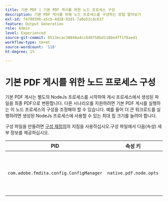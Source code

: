 ```yaml
---
title: 기본 PDF | 기본 PDF 게시를 위한 노드 프로세스 구성
description: 기본 PDF 게시를 위해 노드 프로세스를 구성하는 방법 알아보기
exl-id: f470939b-a5cb-4d28-92d1-7a0a52c4c637
feature: Output Generation
role: Admin
level: Experienced
source-git-commit: 0513ecac38840a4cc649758bd1180edff1f8aed1
workflow-type: tm+mt
source-wordcount: '118'
ht-degree: 1%

---
```


# 기본 PDF 게시를 위한 노드 프로세스 구성

기본 PDF 게시는 별도의 NodeJs 프로세스를 시작하여 게시 프로세스에서 생성된 파일을 최종 PDF으로 변환합니다. 다른 시나리오를 지원하려면 기본 PDF 게시를 실행하는 이 노드 프로세스의 구성을 조정해야 할 수 있습니다. 예를 들어 더 큰 워크로드를 실행하려면 생성된 NodeJs 프로세스에 사용할 수 있는 최대 힙 크기를 늘려야 합니다.

구성 파일을 만들려면 [구성 재정의](../cs-install-guide/download-install-additional-config-override.md)의 지침을 사용하십시오.구성 파일에서 다음(속성) 세부 정보를 제공하십시오.

| PID | 속성 키 | 속성 값 |
|---|---|---|
| `com.adobe.fmdita.config.ConfigManager` | `native.pdf.node.opts` | 표준 `NODE_OPTIONS`을(를) 설정할 문자열 값입니다.<BR> 기본값: &quot;&quot; |

